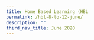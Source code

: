 ```yaml
---
title: Home Based Learning (HBL
permalink: /hbl-8-to-12-june/
description: ""
third_nav_title: June 2020
---
```

